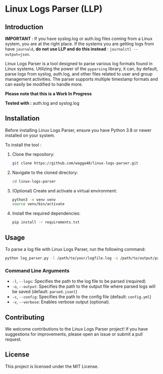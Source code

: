 # Linux Logs Parser (LLP)

## Introduction

**IMPORTANT** : If you have syslog.log or auth.log files coming from a Linux system, you are at the right place. If the systems you are getting logs from have `journald`, **do not use LLP and do this instead** : `journalctl --output=json`.

Linux Logs Parser is a tool designed to parse various log formats found in Linux systems. Utilizing the power of the `pyparsing` library, it can, by default, parse logs from syslog, auth.log, and other files related to user and group management activities. The parser supports multiple timestamp formats and can easily be modified to handle more.

**Please note that this is a Work In Progress**

**Tested with :** auth.log and syslog.log

## Installation

Before installing Linux Logs Parser, ensure you have Python 3.8 or newer installed on your system. 

To install the tool :

1. Clone the repository:
   ```sh
   git clone https://github.com/wagga40/linux-logs-parser.git
   ```
2. Navigate to the cloned directory:
   ```sh
   cd linux-logs-parser
   ```
3. (Optional) Create and activate a virtual environment:
   ```sh
   python3 -m venv venv
   source venv/bin/activate
   ```
4. Install the required dependencies:
   ```sh
   pip install -r requirements.txt
   ```

## Usage

To parse a log file with Linux Logs Parser, run the following command:

```sh
python log_parser.py -l /path/to/your/logfile.log -o /path/to/output/parsed.jsonl
```

### Command Line Arguments
- `-l`, `--logs`: Specifies the path to the log file to be parsed (required)
- `-o`, `--output`: Specifies the path to the output file where parsed logs will be saved (default: `parsed.jsonl`)
- `-c`, `--config`: Specifies the path to the config file (default: `config.yml`)
- `-v`, `--verbose`: Enables verbose output (optional).

## Contributing
We welcome contributions to the Linux Logs Parser project! If you have suggestions for improvements, please open an issue or submit a pull request.

## License
This project is licensed under the MIT License.
